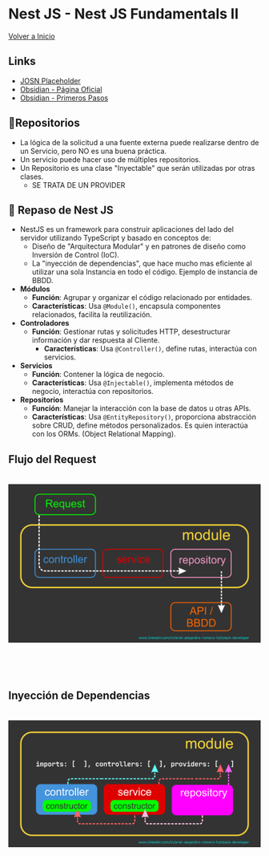 # Nest JS - Nest JS Fundamentals II

[Volver a Inicio](../README.md)

## Links

- [JOSN Placeholder](https://jsonplaceholder.typicode.com/users)
- [Obsidian - Página Oficial](https://obsidian.md/)
- [Obsidian - Primeros Pasos](https://www.youtube.com/watch?v=64pI_dKYZOg)

## 🎯Repositorios

- La lógica de la solicitud a una fuente externa puede realizarse dentro de un Servicio, pero NO es una buena práctica.
- Un servicio puede hacer uso de múltiples repositorios.
- Un Repositorio es una clase "Inyectable" que serán utilizadas por otras clases.
  - SE TRATA DE UN PROVIDER

## 🎯 Repaso de Nest JS

- NestJS es un framework para construir aplicaciones del lado del servidor utilizando TypeScript y basado en conceptos de:
  - Diseño de "Arquitectura Modular" y en patrones de diseño como Inversión de Control (IoC).
  - La "inyección de dependencias", que hace mucho mas eficiente al utilizar una sola Instancia en todo el código. Ejemplo de instancia de BBDD.
- **Módulos**
  - **Función**: Agrupar y organizar el código relacionado por entidades.
  - **Características**: Usa `@Module()`, encapsula componentes relacionados, facilita la reutilización.
- **Controladores**
  - **Función**: Gestionar rutas y solicitudes HTTP, desestructurar información y dar respuesta al Cliente.
    - **Características**: Usa `@Controller()`, define rutas, interactúa con servicios.
- **Servicios**
  - **Función**: Contener la lógica de negocio.
  - **Características**: Usa `@Injectable()`, implementa métodos de negocio, interactúa con repositorios.
- **Repositorios**
  - **Función**: Manejar la interacción con la base de datos u otras APIs.
  - **Características**: Usa `@EntityRepository()`, proporciona abstracción sobre CRUD, define métodos personalizados. Es quien interactúa con los ORMs. (Object Relational Mapping).

## Flujo del Request

<img src="./assets/03-01.png" style="margin: 20px 0 60px 0">

## Inyección de Dependencias

<img src="./assets/03-02.png" style="margin: 20px 0 60px 0">
